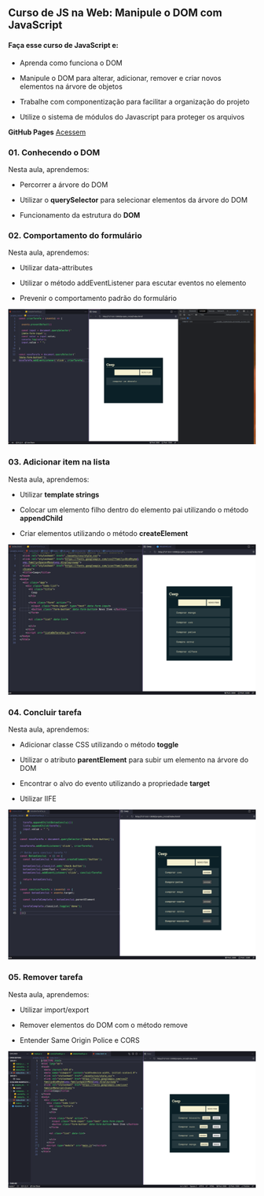 ## Curso de JS na Web: Manipule o DOM com JavaScript


#### Faça esse curso de JavaScript e:

- Aprenda como funciona o DOM

- Manipule o DOM para alterar, adicionar, remover e criar novos elementos na árvore de objetos

- Trabalhe com componentização para facilitar a organização do projeto

- Utilize o sistema de módulos do Javascript para proteger os arquivos

**GitHub Pages**
[Acessem]()

### 01. Conhecendo o DOM

Nesta aula, aprendemos:

- Percorrer a árvore do DOM

- Utilizar o **querySelector** para selecionar elementos da árvore do DOM

- Funcionamento da estrutura do **DOM**

### 02. Comportamento do formulário

Nesta aula, aprendemos:

- Utilizar data-attributes

- Utilizar o método addEventListener para escutar eventos no elemento

- Prevenir o comportamento padrão do formulário

![Comportamento do formulário](projeto_inicial/assets/prints/ComportamentoFormulario.png)

### 03. Adicionar item na lista

Nesta aula, aprendemos:

- Utilizar **template strings**

- Colocar um elemento filho dentro do elemento pai utilizando o método **appendChild**

- Criar elementos utilizando o método **createElement**

![Adicionar item na lista](projeto_inicial/assets/prints/AdicionandoItemLista.png)

### 04. Concluir tarefa

Nesta aula, aprendemos:

- Adicionar classe CSS utilizando o método **toggle**

- Utilizar o atributo **parentElement** para subir um elemento na árvore do DOM

- Encontrar o alvo do evento utilizando a propriedade **target**

- Utilizar IIFE

![Concluir tarefa](projeto_inicial/assets/prints/ConcluirTarefa.png)

### 05. Remover tarefa

Nesta aula, aprendemos:

- Utilizar import/export

- Remover elementos do DOM com o método remove

- Entender Same Origin Police e CORS

![Remover tarefa](projeto_inicial/assets/prints/RemoverTarefa.png)